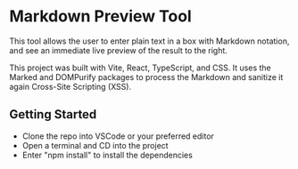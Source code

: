 # Markdown Preview Tool

This tool allows the user to enter plain text in a box with Markdown notation, and see an immediate live preview of the result to the right.

This project was built with Vite, React, TypeScript, and CSS. It uses the Marked and DOMPurify packages to process the Markdown and sanitize it again Cross-Site Scripting (XSS).

## Getting Started

 - Clone the repo into VSCode or your preferred editor
 - Open a terminal and CD into the project
  - Enter "npm install" to install the dependencies